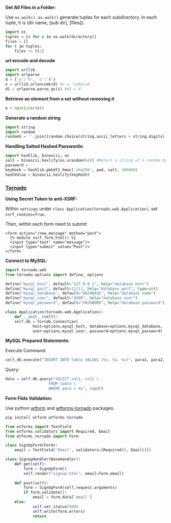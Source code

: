 **Get All Files in a Folder:**

Use `os.walk()`. `os.walk()` generate tuples for each subdirectory. In each tuple, it is (dir name, [sub dir], [files]).

~~~python
import os
tuples = [x for x in os.walk(directory)]
files = []
for t in tuples:
	files += t[2]
~~~

**url encode and decode**

~~~python
import urllib
import urlparse
d = {'a':'b', 'c':'d'}
s = urllib.urlencode(d) #s = 'a=b&c=d'
d1 = urlparse.parse_qs(s) #d1 = d
~~~

**Retrieve an element from a set without removing it**

~~~python
e = next(iter(s))
~~~

**Generate a random string**

~~~python
import string
import random
randomS = ''.join([random.choice(string.ascii_letters + string.digits) for n in xrange(8)]) #string.ascii_uppercase
~~~

**Handling Salted Hashed Passwords:**

~~~python
import hashlib, binascii, os
salt = binascii.hexlify(os.urandom(64)) #Return a string of n random bytes suitable for cryptographic use.
password = ''
keyHash = hashlib.pbkdf2_hmac('sha256', pwd, salt, 100000)
hashValue = binascii.hexlify(keyHash)
~~~

### [Tornado](http://www.tornadoweb.org/en/stable/guide/security.html?highlight=login)

**Using Secret Token to anti-XSRF:**

Within `settings` under `class Application(tornado.web.Application)`, set `xsrf_cookies=True`.

Then, within each form need to submit:

~~~
<form action="/new_message" method="post">
  {% module xsrf_form_html() %}
  <input type="text" name="message"/>
  <input type="submit" value="Post"/>
</form>
~~~

**Connect to MySQL:**

~~~python
import tornado.web
from tornado.options import define, options

define("mysql_host", default="127.0.0.1", help="database host")
define("mysql_port", default=11111, help="database port", type=int)
define("mysql_database", default="DATABASE", help="database name")
define("mysql_user", default="USER", help="database user")
define("mysql_password", default="PASSWORD", help="database password")

class Application(tornado.web.Application):
    def __init__(self):
	self.db = torndb.Connection(
            host=options.mysql_host, database=options.mysql_database,
            user=options.mysql_user, password=options.mysql_password)
~~~

**MySQL Prepared Statements:**

Execute Command:

~~~python
self.db.execute("INSERT INTO table VALUES (%s, %s, %s)", para1, para2, para3)
~~~

Query:

~~~python
data = self.db.query("SELECT col1, col2 \
                   FROM table \
                   WHERE para = %s", input)
~~~

**Form Filds Validation:**

Use python [wtform](http://wtforms.readthedocs.io/en/stable/) and [wtforms-tornado](https://github.com/puentesarrin/wtforms-tornado) packages.

~~~bash
pip install wtform wtforms-tornado
~~~

~~~python
from wtforms import TextField
from wtforms.validators import Required, Email
from wtforms_tornado import Form

class SignUpForm(Form):
    email = TextField('Email', validators=[Required(), Email()])

class SignupHandler(BaseHandler):
    def get(self):
    	form = SignUpForm()
        self.render("signup.html", email=form.email)
	
    def post(self):
        form = SignUpForm(self.request.arguments)
        if form.validate():
            email = form.data['email']
	else:
            self.set_status(400)
            self.write(form.errors)
            return
~~~





